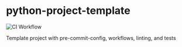 # python-project-template

![CI Workflow](https://github.com/nahvan9/python-project-template/actions/workflows/python-app.yml/badge.svg?branch=main)

Template project with pre-commit-config, workflows, linting, and tests
